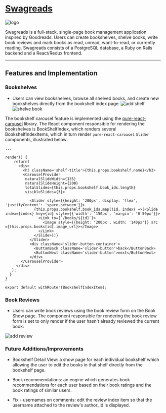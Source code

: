 # [Swagreads](https://swagreads.herokuapp.com/#/)

![logo](https://user-images.githubusercontent.com/26705787/31037206-b411dafc-a524-11e7-8551-b0858c4ccb63.gif)

Swagreads is a full-stack, single-page book management application inspired by Goodreads. Users can create bookshelves, shelve books, write book reviews and mark books as read, unread, want-to-read, or currently reading. Swagreads consists of a PostgreSQL database, a Ruby on Rails backend and a React/Redux frontend. 

_________________________________

## Features and Implementation

### Bookshelves 

* Users can view bookshelves, browse all shelved books, and create new bookshelves directly from the bookshelf index page:
![add shelf](https://user-images.githubusercontent.com/26705787/31037219-c0d3ef14-a524-11e7-81f2-a3336ee8bdba.gif)
![shelve book](https://user-images.githubusercontent.com/26705787/31037213-b8768124-a524-11e7-867c-376c6871f80e.gif)

The bookshelf carousel feature is implemented using the [pure-react-carousel](https://www.npmjs.com/package/pure-react-carousel) library. The React component responsible for rendering the bookshelves is BookShelfIndex, which renders several BookshelfIndexItems, which in turn render `pure-react-carousel` `Slider` components, illustrated below:

```
...

render() {
    return(
      <div>
        <h3 className='shelf-title'>{this.props.bookshelf.name}</h3>
        <CarouselProvider
         naturalSlideWidth={135}
         naturalSlideHeight={200}
         totalSlides={this.props.bookshelf.book_ids.length}
         visibleSlides={3}>

           <Slider style={{height: '200px', display: 'flex', 'justifyContent': 'space-between'}}>
             {this.props.bookshelf.book_ids.map((id, index) =>(<Slide index={index} key={id} style={{'width': '150px', 'margin': '0 50px'}}>
               <Link to={`/books/${id}`}>
                 <Image style={{height: '200px', width: '140px'}} src ={this.props.books[id].image_url}></Image>
               </Link>
             </Slide>))}
           </Slider>
           <div className='slider-button-container'>
             <ButtonBack className='slider-button'>back</ButtonBack>
             <ButtonNext className='slider-button'>next</ButtonNext>
           </div>
       </CarouselProvider>
     </div>
   );
  }
}

export default withRouter(BookshelfIndexItem);
```

### Book Reviews

* Users can write book reviews using the book review form on the Book Show page. The component responsible for rendering the book review form is set to only render if the user hasn't already reviewed the current book: 

![add review](https://user-images.githubusercontent.com/26705787/31038375-4fda2600-a52b-11e7-85b3-2d202ff72be5.gif)

### Future Additions/Improvements

* Bookshelf Detail View: a show page for each individual bookshelf which allowing the user to edit the books in that shelf directly from the bookshelf page. 

* Book recommendations: an engine which generates book recommendations for each user based on their book ratings and the book ratings of similar users.

* Fix - usernames on comments: edit the review index item so that the username attached to the review's author_id is displayed.
